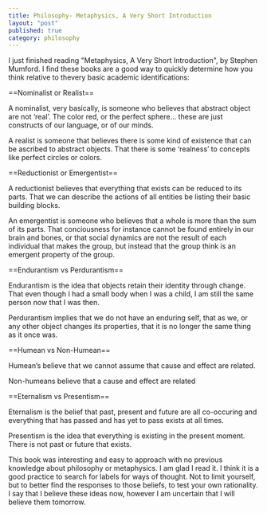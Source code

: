 ```yaml
---
title: Philosophy- Metaphysics, A Very Short Introduction
layout: "post"
published: true
category: philosophy
---
```


I just finished reading "Metaphysics, A Very Short Introduction", by Stephen Mumford. I find these books are a good way to quickly determine how you think relative to thevery basic academic identifications:

==Nominalist or Realist==

A nominalist, very basically, is someone who believes that abstract object are not ‘real’. The color red, or the perfect sphere… these are just constructs of our language, or of our minds.

A realist is someone that believes there is some kind of existence that can be ascribed to abstract objects. That there is some ‘realness’ to concepts like perfect circles or colors.

==Reductionist or Emergentist==

A reductionist believes that everything that exists can be reduced to its parts. That we can describe the actions of all entities be listing their basic building blocks.

An emergentist is someone who believes that a whole is more than the sum of its parts. That conciousness for instance cannot be found entirely in our brain and bones, or that social dynamics are not the result of each individual that makes the group, but instead that the group think is an emergent property of the group.

==Endurantism vs Perdurantism==

Endurantism is the idea that objects retain their identity through change. That even though I had a small body when I was a child, I am still the same person now that I was then.

Perdurantism implies that we do not have an enduring self, that as we, or any other object changes its properties, that it is no longer the same thing as it once was.

==Humean vs Non-Humean==

Humean’s believe that we cannot assume that cause and effect are related.

Non-humeans believe that a cause and effect are related

==Eternalism vs Presentism==

Eternalism is the belief that past, present and future are all co-occuring and everything that has passed and has yet to pass exists at all times.

Presentism is the idea that everything is existing in the present moment. There is not past or future that exists.

This book was interesting and easy to approach with no previous knowledge about philosophy or metaphysics. I am glad I read it. I think it is a good practice to search for labels for ways of thought. Not to limit yourself, but to better find the responses to those beliefs, to test your own rationality. I say that I believe these ideas now, however I am uncertain that I will believe them tomorrow.
